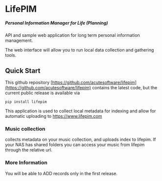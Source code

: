 # LifePIM

##### Personal Information Manager for Life (Planning)

API and sample web application for long term personal information management.<br />

The web interface will allow you to run local data collection and gathering tools.



## Quick Start
This github repository [https://github.com/acutesoftware/lifepim](https://github.com/acutesoftware/lifepim) contains the latest code, but the current public release is available via

`pip install lifepim`

This application is used to collect local metadata for indexing and allow for
automatic uploading to https://www.lifepim.com

### Music collection
collects metadata on your music collection, and uploads index to lifepim.
If your NAS has shared folders you can access your music from lifepim through
the relative url.


### More Information

You will be able to ADD records only in the first release.
